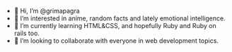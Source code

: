 - 👋 Hi, I’m @grimapagra
- 👀 I’m interested in anime, random facts and lately emotional intelligence.
- 🌱 I’m currently learning HTML&CSS, and hopefully Ruby and Ruby on rails too.
- 💞️ I’m looking to collaborate with everyone in web development topics.

<!---
grimapagra/grimapagra is a ✨ special ✨ repository because its `README.md` (this file) appears on your GitHub profile.
You can click the Preview link to take a look at your changes.
--->
